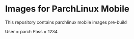 # Images for ParchLinux Mobile

This repository contains parchlinux mobile images pre-build

User = parch
Pass = 1234
